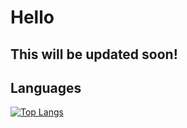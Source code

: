 # Hello
## This will be updated soon!

## Languages
[![Top Langs](https://github-readme-stats.vercel.app/api/top-langs/?username=dorrajmachai&langs_count=10&layout=compact)](https://github.com/dorrajmachai/github-readme-stats)
